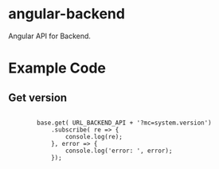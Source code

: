 # angular-backend
Angular API for Backend.




# Example Code

## Get version


````

        base.get( URL_BACKEND_API + '?mc=system.version')
            .subscribe( re => {
                console.log(re);
            }, error => {
                console.log('error: ', error);
            });

````
